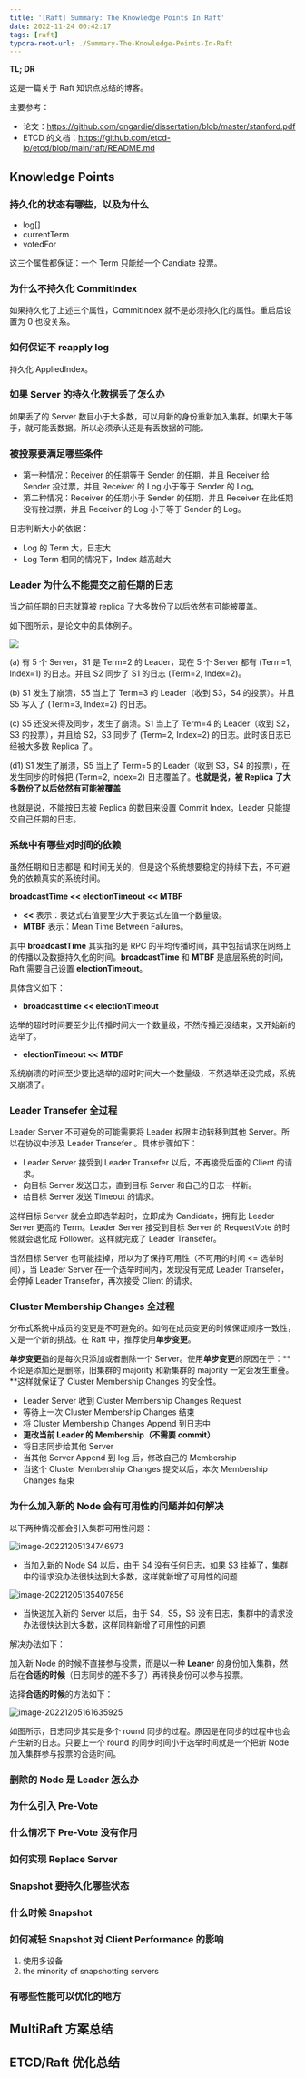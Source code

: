 ```yaml
---
title: '[Raft] Summary: The Knowledge Points In Raft'
date: 2022-11-24 00:42:17
tags: [raft]
typora-root-url: ./Summary-The-Knowledge-Points-In-Raft
---
```




**TL; DR**



这是一篇关于 Raft 知识点总结的博客。



主要参考：



+ 论文：https://github.com/ongardie/dissertation/blob/master/stanford.pdf
+ ETCD 的文档：https://github.com/etcd-io/etcd/blob/main/raft/README.md



<!--more-->



## Knowledge Points



### 持久化的状态有哪些，以及为什么



+ log[]
+ currentTerm
+ votedFor



这三个属性都保证：一个 Term 只能给一个 Candiate 投票。



### 为什么不持久化 CommitIndex



如果持久化了上述三个属性，CommitIndex 就不是必须持久化的属性。重启后设置为 0 也没关系。



### 如何保证不 reapply log



持久化 AppliedIndex。



### 如果 Server 的持久化数据丢了怎么办



如果丢了的 Server 数目小于大多数，可以用新的身份重新加入集群。如果大于等于，就可能丢数据。所以必须承认还是有丢数据的可能。



### 被投票要满足哪些条件



+ 第一种情况：Receiver 的任期等于 Sender 的任期，并且 Receiver 给 Sender 投过票，并且 Receiver 的 Log 小于等于 Sender 的 Log。
+ 第二种情况：Receiver 的任期小于 Sender 的任期，并且 Receiver 在此任期没有投过票，并且  Receiver 的 Log 小于等于 Sender 的 Log。



日志判断大小的依据：



+ Log 的 Term 大，日志大
+ Log Term 相同的情况下，Index 越高越大



### Leader 为什么不能提交之前任期的日志



当之前任期的日志就算被 replica 了大多数份了以后依然有可能被覆盖。



如下图所示，是论文中的具体例子。



![](1.png)

(a) 有 5 个 Server，S1 是 Term=2 的 Leader，现在 5 个 Server 都有 (Term=1, Index=1) 的日志。并且 S2 同步了 S1 的日志 (Term=2, Index=2)。

(b) S1 发生了崩溃，S5 当上了 Term=3 的 Leader（收到 S3，S4 的投票）。并且 S5 写入了 (Term=3, Index=2) 的日志。

(c) S5 还没来得及同步，发生了崩溃。S1 当上了 Term=4 的 Leader（收到 S2，S3 的投票），并且给 S2，S3 同步了 (Term=2, Index=2) 的日志。此时该日志已经被大多数 Replica 了。

(d1) S1 发生了崩溃，S5 当上了 Term=5 的 Leader（收到 S3，S4 的投票），在发生同步的时候把 (Term=2, Index=2) 日志覆盖了。**也就是说，被 Replica 了大多数份了以后依然有可能被覆盖**



也就是说，不能按日志被 Replica 的数目来设置 Commit Index。Leader 只能提交自己任期的日志。



### 系统中有哪些对时间的依赖



虽然任期和日志都是 和时间无关的，但是这个系统想要稳定的持续下去，不可避免的依赖真实的系统时间。



**broadcastTime << electionTimeout << MTBF**



+ **<<** 表示：表达式右值要至少大于表达式左值一个数量级。
+ **MTBF** 表示：Mean Time Between Failures。



其中 **broadcastTime** 其实指的是 RPC 的平均传播时间，其中包括请求在网络上的传播以及数据持久化的时间。**broadcastTime** 和 **MTBF** 是底层系统的时间，Raft 需要自己设置 **electionTimeout**。



具体含义如下：



+ **broadcast time << electionTimeout**



选举的超时时间要至少比传播时间大一个数量级，不然传播还没结束，又开始新的选举了。



+ **electionTimeout << MTBF**



系统崩溃的时间至少要比选举的超时时间大一个数量级，不然选举还没完成，系统又崩溃了。



### Leader Transefer 全过程



Leader Server 不可避免的可能需要将 Leader 权限主动转移到其他 Server。所以在协议中涉及 Leader Transefer    。具体步骤如下：



+ Leader Server 接受到 Leader Transefer 以后，不再接受后面的 Client 的请求。
+ 向目标 Server 发送日志，直到目标 Server 和自己的日志一样新。
+ 给目标 Server 发送 Timeout 的请求。



这样目标 Server 就会立即选举超时，立即成为 Candidate，拥有比 Leader Server 更高的 Term。Leader Server 接受到目标 Server 的 RequestVote 的时候就会退化成 Follower。这样就完成了 Leader Transefer。



当然目标 Server 也可能挂掉，所以为了保持可用性（不可用的时间 <= 选举时间），当 Leader Server 在一个选举时间内，发现没有完成 Leader Transefer，会停掉 Leader Transefer，再次接受 Client 的请求。



### Cluster Membership Changes 全过程



分布式系统中成员的变更是不可避免的。如何在成员变更的时候保证顺序一致性，又是一个新的挑战。在 Raft 中，推荐使用**单步变更**。



**单步变更**指的是每次只添加或者删除一个 Server。使用**单步变更**的原因在于：**不论是添加还是删除，旧集群的 majority 和新集群的 majority 一定会发生重叠。**这样就保证了 Cluster Membership Changes 的安全性。



+ Leader Server 收到 Cluster Membership Changes Request
+ 等待上一次  Cluster Membership Changes 结束
+ 将 Cluster Membership Changes Append 到日志中
+ **更改当前 Leader 的 Membership（不需要 commit）**
+ 将日志同步给其他 Server
+ 当其他 Server Append 到 log 后，修改自己的 Membership
+ 当这个 Cluster Membership Changes 提交以后，本次 Membership Changes 结束



### 为什么加入新的 Node 会有可用性的问题并如何解决



以下两种情况都会引入集群可用性问题：



![image-20221205134746973](/image-20221205134746973.png)



+ 当加入新的 Node S4 以后，由于 S4 没有任何日志，如果 S3 挂掉了，集群中的请求没办法很快达到大多数，这样就新增了可用性的问题



![image-20221205135407856](/image-20221205135407856.png)



+ 当快速加入新的 Server 以后，由于 S4，S5，S6 没有日志，集群中的请求没办法很快达到大多数，这样同样新增了可用性的问题



解决办法如下：



加入新 Node 的时候不直接参与投票，而是以一种 **Leaner** 的身份加入集群，然后在**合适的时候**（日志同步的差不多了）再转换身份可以参与投票。



选择**合适的时候**的方法如下：



![image-20221205161635925](/image-20221205161635925.png)



如图所示，日志同步其实是多个 round 同步的过程。原因是在同步的过程中也会产生新的日志。只要上一个 round 的同步时间小于选举时间就是一个把新 Node 加入集群参与投票的合适时间。



### 删除的 Node 是 Leader 怎么办







### 为什么引入 Pre-Vote



### 什么情况下 Pre-Vote 没有作用



### 如何实现 Replace Server



### Snapshot 要持久化哪些状态



### 什么时候 Snapshot



### 如何减轻 Snapshot 对 Client Performance 的影响



1. 使用多设备
2. the minority of snapshotting servers







### 有哪些性能可以优化的地方





## MultiRaft 方案总结





## ETCD/Raft 优化总结



